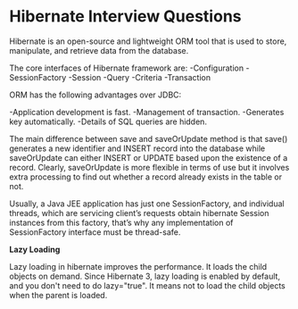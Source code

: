 # Hibernate Interview Questions

Hibernate is an open-source and lightweight ORM tool that is used to store, manipulate, and retrieve data from the database.

The core interfaces of Hibernate framework are:
-Configuration
-SessionFactory
-Session
-Query
-Criteria
-Transaction

ORM has the following advantages over JDBC:

-Application development is fast.
-Management of transaction.
-Generates key automatically.
-Details of SQL queries are hidden.

The main difference between save and saveOrUpdate method is that save() generates a new identifier 
and INSERT record into the database while saveOrUpdate can either INSERT or UPDATE based upon the existence of a record. 
Clearly, saveOrUpdate is more flexible in terms of use but it involves extra processing to find out whether 
a record already exists in the table or not.

Usually, a Java JEE application has just one SessionFactory, and individual threads, which are servicing 
client’s requests obtain hibernate Session instances from this factory, that’s why any implementation of 
SessionFactory interface must be thread-safe.

**Lazy Loading**

Lazy loading in hibernate improves the performance. It loads the child objects on demand.
Since Hibernate 3, lazy loading is enabled by default, and you don't need to do lazy="true". 
It means not to load the child objects when the parent is loaded.

